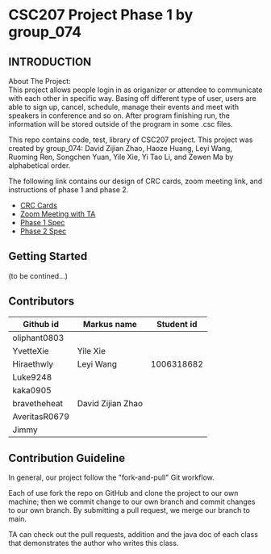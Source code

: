 # CSC207 Project Phase 1 by group_074

INTRODUCTION
------------
About The Project: \
This project allows people login in as origanizer or attendee to communicate with each 
other in specific way. Basing off different type of user, users are able to sign up, cancel, schedule, manage their 
events and meet with speakers in conference and so on. After program finishing run, the information will be stored 
outside of the program in some .csc files.

This repo contains code, test, library of CSC207 project. This project was created by group_074: David Zijian Zhao, 
Haoze Huang, Leyi Wang, Ruoming Ren, Songchen Yuan, Yile Xie, Yi Tao Li, and Zewen Ma by alphabetical order.

The following link contains our design of CRC cards, zoom meeting link, and instructions of phase 1 and phase 2.

- [CRC Cards](https://docs.google.com/spreadsheets/d/1l-SYLEj1_Ms2hQXLZLau1G9BD_9kIWQR5ZxChHeDaMY/edit#gid=1740146710)
- [Zoom Meeting with TA](https://utoronto.zoom.us/j/88638797661)
- [Phase 1 Spec](https://q.utoronto.ca/courses/180703/pages/project-phase-1)
- [Phase 2 Spec](https://q.utoronto.ca/courses/180703/pages/project-phase-2)

Getting Started
------------

(to be contined...)


Contributors
------------

Github id | Markus name | Student id
------------- | -------------| -------------
oliphant0803  |              |
YvetteXie     |   Yile Xie   |
Hiraethwly    | Leyi Wang    | 1006318682
Luke9248      |              |  
kaka0905      |              |
bravetheheat  |David Zijian Zhao|
AveritasR0679 |              |
Jimmy         |              |

Contribution Guideline
------------

In general, our project follow the "fork-and-pull" Git workflow.

Each of use fork the repo on GitHub and clone the project to our own machine; then we commit change to our own 
branch and commit changes to our own branch. By submitting a pull request, we merge our branch to main.

TA can check out the pull requests, addition and the java doc of each class that demonstrates the author 
who writes this class. 

 

